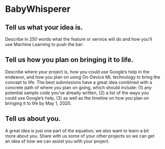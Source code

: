 # BabyWhisperer

## Tell us what your idea is. 
Describe in 250 words what the feature or service will do and how you’ll use Machine Learning to push the bar:



## Tell us how you plan on bringing it to life. 
Describe where your project is, how you could use Google’s help in the endeavor, and how you plan on using On-Device ML technology to bring the concept to life. The best submissions have a great idea combined with a concrete path of where you plan on going, which should include: 
(1) any potential sample code you’ve already written, 
(2) a list of the ways you could use Google’s help, 
(3) as well as the timeline on how you plan on bringing it to life by May 1, 2020. 



## Tell us about you. 
 A great idea is just one part of the equation; we also want to learn a bit more about you. Share with us some of your other projects so we can get an idea of how we can assist you with your project. 



